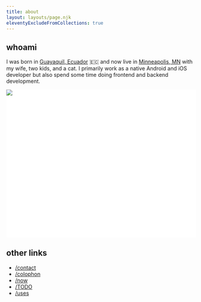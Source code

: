 ```yaml
---
title: about
layout: layouts/page.njk
eleventyExcludeFromCollections: true
---
```


## whoami
I was born in [Guayaquil, Ecuador](https://en.wikipedia.org/wiki/Guayaquil) 🇪🇨 and now live in [Minneapolis, MN](https://en.wikipedia.org/wiki/Minneapolis) with my wife, two kids, and a cat. I primarily work as a native Android and iOS developer but also spend some time doing frontend and backend development.

<style>
	#family {
		background: #fff;
		max-width: 640px;
		max-height: 500px;
		position: relative;
	}
	#family svg {
		width:  auto;
		height: auto;
	}
	#family path, #family rect {
		cursor: pointer;
		opacity: 0;
	}
	#family path:hover {
		opacity: 1;
	}
	#family img {
		position: absolute;
		top: 0; bottom: 0;
		left: 0; right: 0;
		pointer-events: none;
	}
</style>
<div id="family">
	<svg xmlns:xlink="http://www.w3.org/1999/xlink" width="100%" height="100%" viewBox="0 0 47.13 36.82"><a xlink:href="/tags/a" xlink:title="A"><path fill="#acace6" d="m10.331 27.527-1.305.337-.94-1.305.084-.281.449-.225 2.148-3.172-.31-.351.745-.604-2.106-.379-1.32-.744-.631-1.08.154-1.208.674-1.08.52-.478-.674-1.08 2.105-3.468-.322-.547-.295.252-.014.576-.365-.351-.337-.87-.225.407-.154-.73.52-.843-.141-.842-.393-.463.042-.393.337.421.66.07 1.024-1.558-.912.239-.295.631-.112-.687.295-.323-.969-.085-.898-.561 1.179.084 1.235-.35-.997-.225 1.39-.267.309-.295-1.32.112-.687-.393 1.024.07 1.193-.392.969-1.025 1.39-1.039 1.235-.35.969.125.687-.112.899.506.575-.127.899.295.8.491.379.618.126.421.618 1.08.379 1.433.884 1.937-.477-.491-.534-.843.029.688.701 1.18.829.715h-.52l-.575-.35-.421-.59.168 1.684-.477-.603.309 1.08-.057.702-.449-1.53-.07.646.604 1.305-.59-.28-.59-1.629-.126 1.629-.491-.38-.126-.785-.365.786-.688.463-.225.028.309-.576-.112-.21-.464.814-.954.407-.94.45.294-.73-.028-.267-.505.898-.744.632.042-.45-.112-.547-.183.702-.323.674.056.561-.252.534-.07.435-.506.28.295.127.393-.126-.52.477.436.112-.421.38.393.083-.225.534.253.59.533.266.407-.042.014.379-.856.168-1.755.913-.126-.337-.758.632.421.505.632-.155.94.113 1.334-.155.814-.308 3.653-.125.206.04.061.296.23.197.13.31-.033.406-.073.315-.177.271-.395.187-.215-.294-.12-.185-.239-.007-.011-.344-.12-.076-.046-.284.446-.532.362-.302-3.673.13.461.373.367.2.084.196-.182.056.21.224-.393.057-.28.168-.45.154-.224-.084.084.239-.533 1.375.337.773.744.519.73-.07.786-.337 1.01 1.207.66-.309.435 1.811.421.183 1.18.014.196.365-.21.407-.492.449-.758-.042-.52.252-.813-.098-.618-.505-.126-.702-.281-1.474-.491-.955-3.917-.168-.828.674-1.235 1.25-.295.238z"/></a><a xlink:href="/tags/o" xlink:title="O"><path id="pathO" fill="#fd7c6e" d="m28.527 29.639.834-.06-.278-.456-.635.238-1.51-2.74 1.49-1.072 2.302.596.16-1.588-.973.734-1.033-.576-.139-1.25-.714-.397h.436l-.397-.497.576.18-.357-.557.536.358.119-.12-.278-.555.695.595.298-.238-.06.794.218.238.12-.556 1.052-1.131-1.946-1.112-.02-1.23-.08-.537-.654.239-.358-.04.556-.318.199-.814.08-1.012.337-.556-1.172.02-.555-.218h.754l.595-.259.576.1.12-.755.456-.992.655-.536-.258-.596.635.556.536-.377 1.013-.417.833-.1.497.457-.02.437.655.318.179.297 1.19.556.616.993.556.06.437.277h.615l-.635.437.258.437.397.337.516.02-.595.516-.775.04.477.516-.913-.02-.656-.139-.04.675-.079.437-.377.377-.278.12v.754l-.496-.695.04.556.397.754-.318.04 1.092 1.31.754 1.826.219.477-.1.218-.893.318-.457-.04v.298l.08.953.337 1.111-.198.735-.814.933-2.382 1.29-.199-.317-.159.516.239.516-.18.139-.694-.159-.556-.695-.119-.615-.357.159-1.132.417-.774-.14-.218-.396z"/></a><a xlink:href="/tags/f" xlink:title="F"><path fill="#ffff99" d="m11.146 20.607 1.052-.618 1.488-.758.87-.126-.182-.393-.505.014-.463-.337-.155-.477.21-.562-.308.028.365-.407-.66-.014.646-.52-.604.043.407-.351.057-.505.266-.422.014-.856.548-1.039.112.52-.154.463.266-.351.814-.66-.056.295-.505.477.814-.547 1.446-.604.561-.603-.238.617-.253.295 1.193-.35.955-.59-.098.322-1.04.632.548-.028 1.25-.35.49-.197-.111.435-.87.786-.211.112.491-.014.856-.196-.14.266-.828.31.42.027.647-.098.435-.21-.084.322-.506.365-.449.07.112.169 1.292.393-.73.014.014.07.561.225-.898.014.421.323-.688-.07.281.449.59.435-.758.224-.14.646-.464.94-.07.422.814.028.323.126.252.393-.196.098.014.604-.337-.295-1.46.38-.505.28-.407.491-.028.31.126.42.267.028.098.21.197.296-.099.547.87.66.422.505.224 1.474.056.253.492.126-.407.295-.94.21-.689-1.39-.758.562-.968-1.25-.927.422-.645-.084-.59-.323-.547-1.039.505-1.221.056-.295.323.07.491-.098.197-.098.365-.169-.253-.21.14-.197-.87-.561-.604.168-.912.183-.912.014-.744-.07-.492.14-.182-.112z"/></a><a xlink:href="/about" xlink:title="benji"><path fill="#ffb347" d="m32.537 12.755-.754-.04-.745-.695-.625-.605-.417-.735-.13-.843-.475-.01-.328-1.27.635-.14-.278-.288-.843-1.141.804-1.29.168-.487.378-.466.535-.219.17-.675.664-.347.278-.437 1.44-.556 1.14-.129.944-.298 2.074.586 1.51 1.052.863 1.499.158 2.541.268 1.3-.178 1.579.397 2.213.665 1.092-.546-.556.337.725.586.873-.337.407 1.568 2.77-1.112.942-1.469.834.14 2.343-.319.297-.168.427-.298.705-.695.615-.814.16-.01 2.68-.268.158.09 1.171.198.556-.119.357-1.25.348-1.31-.437.208-.397.526-.566.109-.764-.209-.606-.089-.456-.06-1.191.715-.01.715-.387.08-.199-.368-.754-.506-1.25-.576-.884-5.494.675-.416.005-.466-.184-.585-.481.25.746-.761-.484.499.628-.632-.265.46.589-.002.256-.348.89-.746 1.835-.626 1.655-.348-.022-.056.418-.443.527-.731-.456-1.337-.227-.532-.466-.612-.465.202-.456.41.18.784-.003.217-.18-.167-.128 2.434-5.805.508-.604.806-.048.23-.257-1.854-.504-.455-.386-.315-.564-.872-.396-.087-.594.637.061-.574-.653-.038-.356 1.128.815-.51-1.082 1.069.765.582 1.222.83.169 1.296.1.126.884-.083 1.231.866.572.886.543.46.055-1.08.91 5.5-.66-.655-.72-.437-.258-.208-.308.07-.307.575.774.516.298-.169-.248-.407-.646-.05-.426.269.268.218.377v-.923l.318-.1.486-.734-.129-.477.218-.258.477.189.744-.03.15-.1-.308-.277.744-.11.615-.605-.555.05-.775-.794.645-.219.16-.287-.497.07-.655-.299-.526-.02-.278-.635-.596-.615-.556-.248-.377-.08-.397-.436-.298-.19-.208-.535-.308-.387-.546-.03z"/></a><a xlink:href="/tags/berkeley" xlink:title="berkeley"><path fill="#b0c4de" d="m7.117 31.823.295-1.587.702-1.502 1.137-.898 1.544-.28 1.67.07-.07-1.334.182-.632.885.351.982.94 1.081-.027.94-1.559.45.562.196 1.32.211.715.14.253.45.421.196.688-.28 1.095.449.35-.24.282.127.463-.449.393.267.126v.14l.463.085.14.28-.308.534-.576.07-.8-.07-1.151.856-.07.267-.618.309-.576-.21-.21-.17.056-.238.042-.253-.772-.14-.646-.168-.561-.464-.239.253-.154.295-.52.252.759.365.336.365-.098.169.253.253-.084.154.112.154-.295.085-.533-.113-.351-.252-.66-.422-.716-.252-2.428-.534-.716-.07-.828-.21-.576-.183-.182-.337.182-.561.66-.323Z"/></a><a xlink:href="https://kokorobot.ca/" xlink:title="Rek Bell"><rect width="4" height="2" x="42" y="33" fill="transparent"/></a></svg>
	<img src="/assets/images/family.png" />
</div>

## other links

- [/contact](/contact)
- [/colophon](/colophon)
- [/now](/now)
- [/TODO](/TODO)
- [/uses](/uses)

